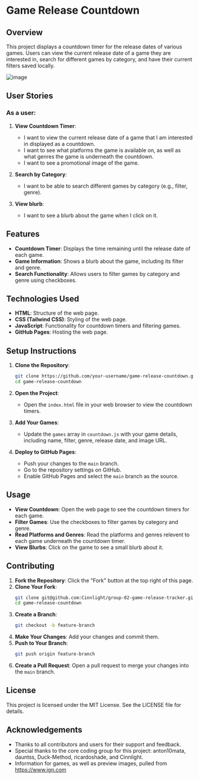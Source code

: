 # Game Release Countdown

## Overview
This project displays a countdown timer for the release dates of various games. Users can view the current release date of a game they are interested in, search for different games by category, and have their current filters saved locally.

![image](https://github.com/user-attachments/assets/26f506dc-c140-494e-8b9f-3e4ca69675a0)


## User Stories
### As a user:
1. **View Countdown Timer**:
    - I want to view the current release date of a game that I am interested in displayed as a countdown.
    - I want to see what platforms the game is available on, as well as what genres the game is underneath the countdown.
    - I want to see a promotional image of the game.

2. **Search by Category**:
    - I want to be able to search different games by category (e.g., filter, genre).

3. **View blurb**:
    - I want to see a blurb about the game when I click on it.

## Features
- **Countdown Timer**: Displays the time remaining until the release date of each game.
- **Game Information**: Shows a blurb about the game, including its filter and genre.
- **Search Functionality**: Allows users to filter games by category and genre using checkboxes.

## Technologies Used
- **HTML**: Structure of the web page.
- **CSS (Tailwind CSS)**: Styling of the web page.
- **JavaScript**: Functionality for countdown timers and filtering games.
- **GitHub Pages**: Hosting the web page.

## Setup Instructions
1. **Clone the Repository**:
    ```bash
    git clone https://github.com/your-username/game-release-countdown.git
    cd game-release-countdown
    ```

2. **Open the Project**:
    - Open the `index.html` file in your web browser to view the countdown timers.

3. **Add Your Games**:
    - Update the `games` array in `countdown.js` with your game details, including name, filter, genre, release date, and image URL.

4. **Deploy to GitHub Pages**:
    - Push your changes to the `main` branch.
    - Go to the repository settings on GitHub.
    - Enable GitHub Pages and select the `main` branch as the source.

## Usage
- **View Countdown**: Open the web page to see the countdown timers for each game.
- **Filter Games**: Use the checkboxes to filter games by category and genre.
- **Read Platforms and Genres**: Read the platforms and genres relevent to each game underneath the countdown timer.
- **View Blurbs**: Click on the game to see a small blurb about it.

## Contributing
1. **Fork the Repository**: Click the "Fork" button at the top right of this page.
2. **Clone Your Fork**:
    ```bash
    git clone git@github.com:Cinnlight/group-02-game-release-tracker.git
    cd game-release-countdown
    ```
3. **Create a Branch**:
    ```bash
    git checkout -b feature-branch
    ```
4. **Make Your Changes**: Add your changes and commit them.
5. **Push to Your Branch**:
    ```bash
    git push origin feature-branch
    ```
6. **Create a Pull Request**: Open a pull request to merge your changes into the `main` branch.

## License
This project is licensed under the MIT License. See the LICENSE file for details.

## Acknowledgements
- Thanks to all contributors and users for their support and feedback.
- Special thanks to the core coding group for this project: anton10mata, dauntss, Duck-Method, ricardoshade, and Cinnlight.
- Information for games, as well as preview images, pulled from https://www.ign.com
